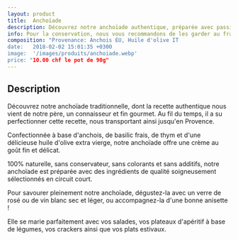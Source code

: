 ```yaml
---
layout: product
title:  Anchoïade
description: Découvrez notre anchoïade authentique, préparée avec passion selon une recette transmise de génération en génération, alliant des anchois de qualité, du basilic frais et une délicate huile d'olive extra vierge, pour une expérience gustative méditerranéenne pleine de caractère et de finesse.
info: Pour la conservation, nous vous recommandons de les garder au frais à 4° max.<br/>Après ouverture, elle se conserve environ 5 à 15 jours.
composition: "Provenance: Anchois EU, Huile d'olive IT
date:   2018-02-02 15:01:35 +0300
image:  '/images/produits/anchoiade.webp'
price: "10.00 chf le pot de 90g"
---
```


## Description

Découvrez notre anchoïade traditionnelle, dont la recette authentique nous vient de notre père, un connaisseur et fin gourmet. Au fil du temps, il a su perfectionner cette recette, nous transportant ainsi jusqu'en Provence.

Confectionnée à base d'anchois, de basilic frais, de thym et d'une délicieuse huile d'olive extra vierge, notre anchoïade offre une crème au goût fin et délicat.

100% naturelle, sans conservateur, sans colorants et sans additifs, notre anchoïade est préparée avec des ingrédients de qualité soigneusement sélectionnés en circuit court.

Pour savourer pleinement notre anchoïade, dégustez-la avec un verre de rosé ou de vin blanc sec et léger, ou accompagnez-la d'une bonne anisette !

Elle se marie parfaitement avec vos salades, vos plateaux d'apéritif à base de légumes, vos crackers ainsi que vos plats estivaux.
